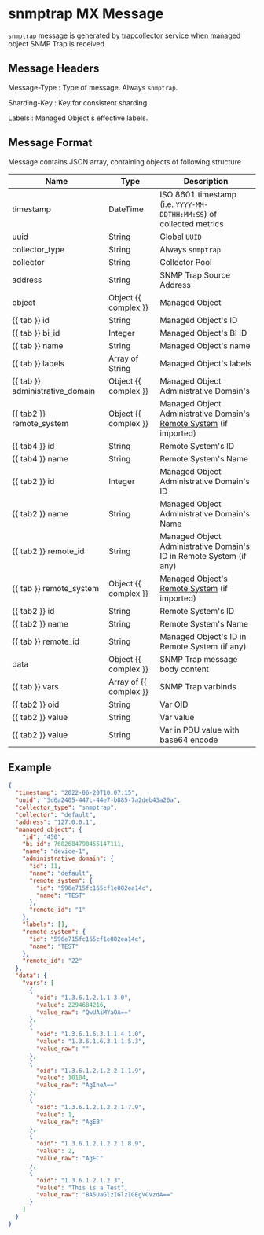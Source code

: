 # snmptrap MX Message

`snmptrap` message is generated by [trapcollector](../../../admin/reference/services/trapcollector.md)
service when managed object SNMP Trap is received.

## Message Headers

Message-Type
: Type of message. Always `snmptrap`.

Sharding-Key
: Key for consistent sharding.

Labels
: Managed Object's effective labels.

## Message Format

Message contains JSON array, containing objects of following structure

| Name       | Type     | Description                                                          |
| ---------- | -------- | -------------------------------------------------------------------- |
| timestamp                 | DateTime | ISO 8601 timestamp (i.e. `YYYY-MM-DDTHH:MM:SS`) of collected metrics |
| uuid                      | String               | Global `UUID`                             |
| collector_type            | String               | Always `snmptrap`                         |
| collector                 | String               | Collector Pool                            |
| address                   | String               | SNMP Trap Source Address                      |
| object                    | Object {{ complex }} | Managed Object                            |
| {{ tab }} id              | String               | Managed Object's ID                       |
| {{ tab }} bi_id           | Integer              | Managed Object's BI ID                    |
| {{ tab }} name            | String               | Managed Object's name                             |
| {{ tab }} labels          | Array of String               | Managed Object's labels              |
| {{ tab }} administrative_domain  | Object {{ complex }} | Managed Object Administrative Domain's             |
| {{ tab2 }} remote_system   | Object {{ complex }} | Managed Object Administrative Domain's [Remote System](../../../user/reference/concepts/remote-system/index.md) (if imported) |
| {{ tab4 }} id             | String               | Remote System's ID                        |
| {{ tab4 }} name           | String               | Remote System's Name                      |
| {{ tab2 }} id             | Integer               | Managed Object Administrative Domain's ID     |
| {{ tab2 }} name           | String               | Managed Object Administrative Domain's Name   |
| {{ tab2 }} remote_id       | String               | Managed Object Administrative Domain's ID in Remote System (if any)  |
| {{ tab }} remote_system   | Object {{ complex }} | Managed Object's [Remote System](../../../user/reference/concepts/remote-system/index.md) (if imported) |
| {{ tab2 }} id             | String               | Remote System's ID                        |
| {{ tab2 }} name           | String               | Remote System's Name                      |
| {{ tab }} remote_id       | String               | Managed Object's ID in Remote System (if any)  |
| data                 | Object {{ complex }}        |  SNMP Trap message body content              |
| {{ tab }} vars            | Array of {{ complex }} | SNMP Trap varbinds              |
| {{ tab2 }} oid            | String               | Var OID                        |
| {{ tab2 }} value          | String               | Var value                      |
| {{ tab2 }} value          | String               | Var in PDU value with base64 encode          |

## Example

```json
{
  "timestamp": "2022-06-20T10:07:15",
  "uuid": "3d6a2405-447c-44e7-b885-7a2deb43a26a",
  "collector_type": "snmptrap",
  "collector": "default",
  "address": "127.0.0.1",
  "managed_object": {
    "id": "450",
    "bi_id": 7602684790455147111,
    "name": "device-1",
    "administrative_domain": {
      "id": 11,
      "name": "default",
      "remote_system": {
        "id": "596e715fc165cf1e082ea14c",
        "name": "TEST"
      },
      "remote_id": "1"
    },
    "labels": [],
    "remote_system": {
      "id": "596e715fc165cf1e082ea14c",
      "name": "TEST"
    },
    "remote_id": "22"
  },
  "data": {
    "vars": [
      {
        "oid": "1.3.6.1.2.1.1.3.0",
        "value": 2294684216,
        "value_raw": "QwUAiMYaOA=="
      },
      {
        "oid": "1.3.6.1.6.3.1.1.4.1.0",
        "value": "1.3.6.1.6.3.1.1.5.3",
        "value_raw": ""
      },
      {
        "oid": "1.3.6.1.2.1.2.2.1.1.9",
        "value": 10104,
        "value_raw": "AgIneA=="
      },
      {
        "oid": "1.3.6.1.2.1.2.2.1.7.9",
        "value": 1,
        "value_raw": "AgEB"
      },
      {
        "oid": "1.3.6.1.2.1.2.2.1.8.9",
        "value": 2,
        "value_raw": "AgEC"
      },
      {
        "oid": "1.3.6.1.2.1.2.3",
        "value": "This is a Test",
        "value_raw": "BA5UaGlzIGlzIGEgVGVzdA=="
      }
    ]
  }
}

```
